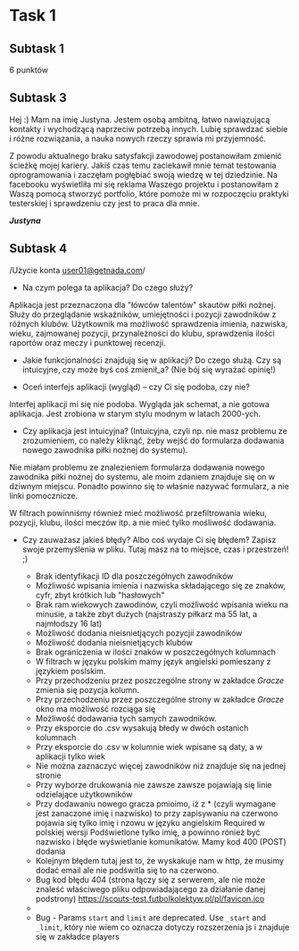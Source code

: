 # **Task 1** 

## **Subtask 1** 

6 punktów 


## **Subtask 3** 

Hej :) Mam na imię Justyna. Jestem osobą ambitną, łatwo nawiązującą kontakty i wychodzącą naprzeciw potrzebą innych. Lubię sprawdzać siebie i różne rozwiązania, a nauka nowych rzeczy sprawia mi przyjemność.


Z powodu aktualnego braku satysfakcji zawodowej postanowiłam zmienić ścieżkę mojej kariery. Jakiś czas temu zaciekawił mnie temat testowania oprogramowania i zaczęłam pogłębiać swoją wiedzę w tej dziedzinie. Na facebooku wyświetliła mi się reklama Waszego projektu i postanowiłam z Waszą pomocą stworzyć portfolio, które pomoże mi w rozpoczęciu praktyki testerskiej i sprawdzeniu czy jest to praca dla mnie.


__*Justyna*__ 


## **Subtask 4** 

/Użycie konta user01@getnada.com/

* Na czym polega ta aplikacja? Do czego służy?

Aplikacja jest przeznaczona dla "łówców talentów" skautów piłki nożnej. Służy do przeglądanie wskaźników, umiejętności i pozycji zawodników z różnych klubów. Użytkownik ma możliwość sprawdzenia imienia, nazwiska, wieku, zajmowanej pozycji, przynależności do klubu, sprawdzenia ilości raportów oraz meczy i punktowej recenzji.


* Jakie funkcjonalności znajdują się w aplikacji? Do czego służą. Czy są intuicyjne, czy może byś coś zmienił_a? (Nie bój się wyrażać opinię!)




* Oceń interfejs aplikacji (wygląd) – czy Ci się podoba, czy nie?

Interfej aplikacji mi się nie podoba. Wygląda jak schemat, a nie gotowa aplikacja. Jest zrobiona w starym stylu modnym w latach 2000-ych.

* Czy aplikacja jest intuicyjna? (Intuicyjna, czyli np. nie masz problemu ze zrozumieniem, co należy kliknąć, żeby wejść do formularza dodawania nowego zawodnika piłki nożnej do systemu).

Nie miałam problemu ze znalezieniem formularza dodawania nowego zawodnika piłki nożnej do systemu, ale moim zdaniem znajduje się on w dziwnym miejscu. Ponadto powinno się to właśnie nazywać formularz, a nie linki pomocznicze.

W filtrach powinniśmy również mieć możliwość przefiltrowania wieku, pozycji, klubu, ilości meczów itp. a nie mieć tylko mośliwość dodawania.

* Czy zauważasz jakieś błędy? Albo coś wydaje Ci się błędem? Zapisz swoje przemyślenia w pliku. Tutaj masz na to miejsce, czas i przestrzeń! ;)

  * Brak identyfikacji ID dla poszczegółnych zawodników
  * Możliwość wpisania imienia i nazwiska składającego się ze znaków, cyfr, zbyt krótkich lub "hasłowych"
  * Brak ram wiekowych zawodinów, czyli możliwość wpisania wieku na minusie, a także zbyt dużych (najstraszy piłkarz ma 55 lat, a najmłodszy 16 lat)
  * Możliwość dodania nieisnietjących pozycjii zawodników
  * Możliwość dodania nieisnietjących klubów
  * Brak ograniczenia w ilości znaków w poszczegółnych kolumnach
  * W filtrach w języku polskim mamy język angielski pomieszany z językiem poslskim.
  * Przy przechodzeniu przez poszczególne strony w zakładce _Gracze_ zmienia się pozycja kolumn.
  * Przy przechodzeniu przez poszczególne strony w zakładce _Gracze_ okno ma możliwość rozciąga się
  * Możliwość dodawania tych samych zawodników.
  * Przy eksporcie do .csv wysakują błedy w dwóch ostanich kolumnach
  * Przy eksporcie do .csv w kolumnie wiek wpisane są daty, a w aplikacji tylko wiek
  * Nie można zaznaczyć więcej zawodników niż znajduje się na jednej stronie
  * Przy wyborze drukowania nie zawsze zawsze pojawiają się linie odzielające użytkowników
  * Przy dodawaniu nowego gracza pmioimo, iż z * (czyli wymagane jest zanaczone imię i nazwisko) to przy zapisywaniu na czerwono pojawia się tylko imię i nzowu w języku angielskim Required w polskiej wersji Podświetlone tylko imię, a powinno rónież być nazwisko i błęde wyświetlanie komunikatów. Mamy kod 400 (POST) dodania 
  * Kolejnym błędem tutaj jest to, że  wyskakuje nam w http, że musimy dodać email ale nie podświtla się to na czerwono.
  * Bug kod błędu 404 (strona łączy się z serwerem, ale nie może znaleść właściwego pliku odpowiadającego za działanie danej podstrony) https://scouts-test.futbolkolektyw.pl/pl/favicon.ico
  * 
  * Bug - Params `start` and `limit` are deprecated. Use `_start` and `_limit`, który nie wiem co oznacza dotyczy rozszerzenia js i znajduje się w zakładce players
